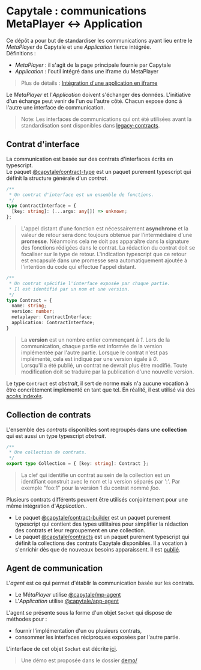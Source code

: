 # Capytale : communications MetaPlayer <-> Application

Ce dépôt a pour but de standardiser les communications ayant lieu entre le *MetaPlayer* de Capytale et une *Application* tierce intégrée.  
Définitions :
- *MetaPlayer* : il s'agit de la page principale fournie par Capytale
- *Application* : l'outil intégré dans une iframe du MetaPlayer  

> Plus de détails : [Intégration d'une application en iframe](/doc/Integration-iframe.md)

Le *MetaPlayer* et l'*Application* doivent s'échanger des données. L'initiative d'un échange peut venir de l'un ou l'autre côté. Chacun expose donc à l'autre une interface de communication.

> Note: Les interfaces de communications qui ont été utilisées avant la standardisation sont disponibles dans [legacy-contracts](/capytale/legacy-contracts/).

## Contrat d'interface
La communication est basée sur des contrats d'interfaces écrits en typescript.  
Le paquet [@capytale/contract-type](/contract-type/) est un paquet purement typescript
qui définit la structure générale d'un *contrat*.
```typescript
/**
 * Un contrat d'interface est un ensemble de fonctions.
 */
type ContractInterface = {
  [key: string]: (...args: any[]) => unknown;
};
```
> L'appel distant d'une fonction est nécessairement **asynchrone** et la valeur de retour sera donc toujours obtenue par l’intermédiaire d'une **promesse**.
Néanmoins cela ne doit pas apparaître dans la signature des fonctions rédigées dans le contrat. La rédaction du contrat doit se focaliser sur le type de retour. L'indication typescript que ce retour est encapsulé dans une promesse sera automatiquement ajoutée à l'intention du code qui effectue l'appel distant.
```typescript
/**
 * Un contrat spécifie l'interface exposée par chaque partie.
 * Il est identifié par un nom et une version.
 */
type Contract = {
  name: string;
  version: number;
  metaplayer: ContractInterface;
  application: ContractInterface;
}
```
> La **version** est un nombre entier commençant à *1*. Lors de la communication, chaque partie est informée de la version implémentée par l'autre partie. Lorsque le contrat n'est pas implémenté, cela est indiqué par une version égale à *0*.  
> Lorsqu'il a été publié, un contrat ne devrait plus être modifié. Toute modification doit se traduire par la publication d'une nouvelle version.

Le type ```Contract``` est *abstrait*, il sert de norme mais n'a aucune vocation à être concrètement implémenté en tant que tel.
En réalité, il est utilisé via des [accès indexés](https://www.typescriptlang.org/docs/handbook/2/indexed-access-types.html).

## Collection de contrats
L'ensemble des *contrats* disponibles sont regroupés dans une **collection** qui est aussi un type typescript *abstrait*.
```typescript
/**
 * Une collection de contrats.
 */
export type Collection = { [key: string]: Contract };
```
> La clef qui identifie un contrat au sein de la collection est un identifiant construit avec le nom et la version séparés par ':'. Par exemple "foo:1" pour la version 1 du contrat nommé *foo*.

Plusieurs contrats différents peuvent être utilisés conjointement pour une même intégration d'*Application*..

- Le paquet [@capytale/contract-builder](/contract-builder/) est un paquet purement typescript qui contient des types utilitaires pour simplifier la rédaction des contrats et leur regroupement en une collection.
- Le paquet [@capytale/contracts](/capytale/contracts/) est un paquet purement typescript qui définit la collections des contrats Capytale disponibles. Il a vocation à s'enrichir dès que de nouveaux besoins apparaissent. Il est [publié](https://www.npmjs.com/package/@capytale/contracts).

## Agent de communication
L'*agent* est ce qui permet d'établir la communication basée sur les contrats.
- Le *MétaPlayer* utilise [@capytale/mp-agent](/capytale/mp-agent/)
- L'*Application* utilise [@capytale/app-agent](/capytale/app-agent/)

L'agent se présente sous la forme d'un objet ```Socket``` qui dispose de méthodes pour :
- fournir l'implémentation d'un ou plusieurs contrats,
- consommer les interfaces réciproques exposées par l'autre partie.

L'interface de cet objet ```Socket``` est décrite [ici](/contract-socket/src/socket-type.ts).


> Une démo est proposée dans le dossier [demo/](/demo/)